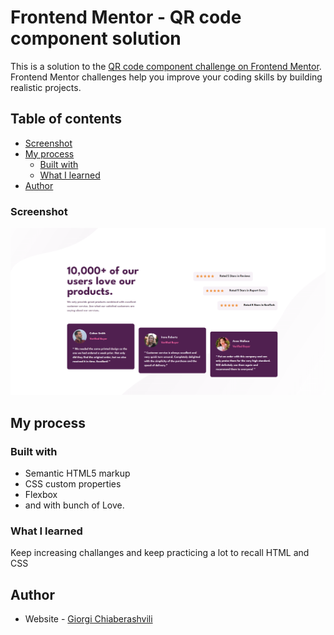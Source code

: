 # Frontend Mentor - QR code component solution

This is a solution to the [QR code component challenge on Frontend Mentor](https://www.frontendmentor.io/challenges/qr-code-component-iux_sIO_H). Frontend Mentor challenges help you improve your coding skills by building realistic projects. 

## Table of contents

  - [Screenshot](#screenshot)
- [My process](#my-process)
  - [Built with](#built-with)
  - [What I learned](#what-i-learned)
- [Author](#author)

### Screenshot

![](./images/Screenshot%202023-09-10%20111705.png)

## My process

### Built with

- Semantic HTML5 markup
- CSS custom properties
- Flexbox
- and with bunch of Love.




### What I learned

Keep increasing challanges and keep practicing a lot to recall HTML and CSS 

## Author

- Website - [Giorgi Chiaberashvili](https://giorgichiaberashvili.github.io/)


